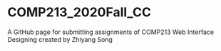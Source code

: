 # COMP213_2020Fall_CC
A GitHub page for submitting assignments of COMP213 Web Interface Designing created by Zhiyang Song
